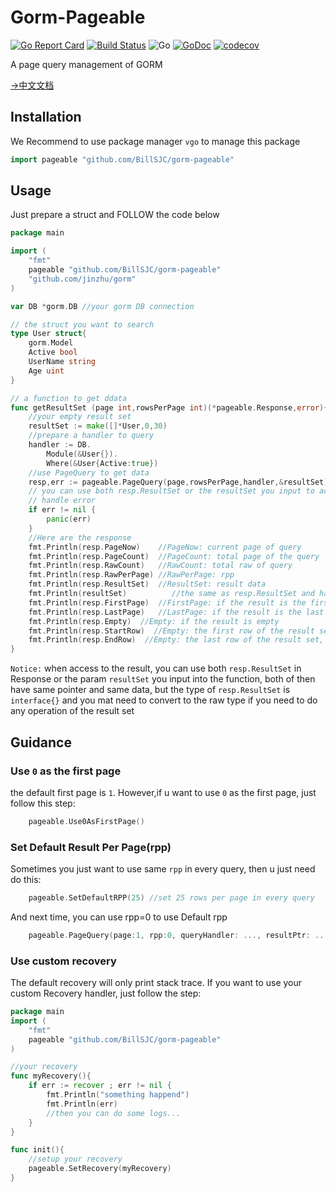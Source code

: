 # Gorm-Pageable

[![Go Report Card](https://goreportcard.com/badge/github.com/BillSJC/gorm-pageable)](https://goreportcard.com/report/github.com/BillSJC/gorm-pageable)
[![Build Status](https://travis-ci.org/BillSJC/gorm-pageable.svg?branch=master)](https://travis-ci.org/BillSJC/gorm-pageable)
![Go](https://github.com/BillSJC/gorm-pageable/workflows/Go/badge.svg)
[![GoDoc](https://godoc.org/github.com/BillSJC/gorm-pageable?status.svg)](https://godoc.org/github.com/BillSJC/gorm-pageable)
[![codecov](https://codecov.io/gh/BillSJC/gorm-pageable/branch/master/graph/badge.svg)](https://codecov.io/gh/BillSJC/gorm-pageable)

A page query management of GORM 

[->中文文档](readme-cn.md)

## Installation

We Recommend to use package manager `vgo` to manage this package

```go
import pageable "github.com/BillSJC/gorm-pageable"
```

## Usage

Just prepare a struct and FOLLOW the code below

```go
package main

import (
    "fmt"
    pageable "github.com/BillSJC/gorm-pageable"
    "github.com/jinzhu/gorm"
)

var DB *gorm.DB //your gorm DB connection

// the struct you want to search
type User struct{
    gorm.Model
    Active bool
    UserName string
    Age uint
}

// a function to get ddata
func getResultSet (page int,rowsPerPage int)(*pageable.Response,error){
    //your empty result set
    resultSet := make([]*User,0,30)
    //prepare a handler to query
    handler := DB.
        Module(&User{}).
        Where(&User{Active:true})
    //use PageQuery to get data
    resp,err := pageable.PageQuery(page,rowsPerPage,handler,&resultSet)
    // you can use both resp.ResultSet or the resultSet you input to access the result
    // handle error
    if err != nil {
        panic(err)
    }
    //Here are the response
	fmt.Println(resp.PageNow)    //PageNow: current page of query
	fmt.Println(resp.PageCount)  //PageCount: total page of the query
	fmt.Println(resp.RawCount)   //RawCount: total raw of query
	fmt.Println(resp.RawPerPage) //RawPerPage: rpp
	fmt.Println(resp.ResultSet)  //ResultSet: result data
	fmt.Println(resultSet)          //the same as resp.ResultSet and have the raw type
	fmt.Println(resp.FirstPage)  //FirstPage: if the result is the first page
	fmt.Println(resp.LastPage)   //LastPage: if the result is the last page
	fmt.Println(resp.Empty)  //Empty: if the result is empty
	fmt.Println(resp.StartRow)  //Empty: the first row of the result set, 0 when result set is empty
	fmt.Println(resp.EndRow)  //Empty: the last row of the result set, 0 when result set is empty
}
```

`Notice:` when access to the result, you can use both `resp.ResultSet` in Response or the param `resultSet` you input into the function, both of then have same pointer and same data, but the type of `resp.ResultSet` is `interface{}` and you mat need to convert to the raw type if you need to do any operation of the result set

## Guidance

### Use `0` as the first page

the default first page is `1`. However,if u want to use `0` as the first page, just follow this step:

```go
    pageable.Use0AsFirstPage()
```

### Set Default Result Per Page(rpp)

Sometimes you just want to use same `rpp` in every query, then u just need do this:

```go
    pageable.SetDefaultRPP(25) //set 25 rows per page in every query
```

And next time, you can use rpp=0 to use Default rpp

```go
    pageable.PageQuery(page:1, rpp:0, queryHandler: ..., resultPtr: ...)
```

### Use custom recovery

The default recovery will only print stack trace. If you want to use your custom Recovery handler, just follow the step:

```go
package main
import (
    "fmt"
    pageable "github.com/BillSJC/gorm-pageable"
)

//your recovery
func myRecovery(){
    if err := recover ; err != nil {
        fmt.Println("something happend")
        fmt.Println(err)
        //then you can do some logs...
    } 
}

func init(){
    //setup your recovery
    pageable.SetRecovery(myRecovery)
}
```